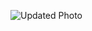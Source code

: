 ![Updated Photo](https://github.com/SubhajitDey2/Excel_Manna_Store_Analysis/edit/main/excelmannastore.png)
